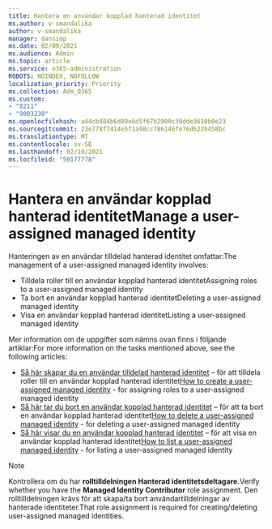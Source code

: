 ```yaml
---
title: Hantera en användar kopplad hanterad identitet
ms.author: v-smandalika
author: v-smandalika
manager: dansimp
ms.date: 02/09/2021
ms.audience: Admin
ms.topic: article
ms.service: o365-administration
ROBOTS: NOINDEX, NOFOLLOW
localization_priority: Priority
ms.collection: Adm_O365
ms.custom:
- "8211"
- "9003230"
ms.openlocfilehash: a44cb484b6d89e6d5f67b2900c38dde3610b0e23
ms.sourcegitcommit: 23e778f7414e5f1a98cc786146fe76d622b458bc
ms.translationtype: MT
ms.contentlocale: sv-SE
ms.lasthandoff: 02/10/2021
ms.locfileid: "50177778"
---
```

# <a name="manage-a-user-assigned-managed-identity"></a><span data-ttu-id="532ef-102">Hantera en användar kopplad hanterad identitet</span><span class="sxs-lookup"><span data-stu-id="532ef-102">Manage a user-assigned managed identity</span></span>

<span data-ttu-id="532ef-103">Hanteringen av en användar tilldelad hanterad identitet omfattar:</span><span class="sxs-lookup"><span data-stu-id="532ef-103">The management of a user-assigned managed identity involves:</span></span>

- <span data-ttu-id="532ef-104">Tilldela roller till en användar kopplad hanterad identitet</span><span class="sxs-lookup"><span data-stu-id="532ef-104">Assigning roles to a user-assigned managed identity</span></span>
- <span data-ttu-id="532ef-105">Ta bort en användar kopplad hanterad identitet</span><span class="sxs-lookup"><span data-stu-id="532ef-105">Deleting a user-assigned managed identity</span></span>
- <span data-ttu-id="532ef-106">Visa en användar kopplad hanterad identitet</span><span class="sxs-lookup"><span data-stu-id="532ef-106">Listing a user-assigned managed identity</span></span>

<span data-ttu-id="532ef-107">Mer information om de uppgifter som nämns ovan finns i följande artiklar:</span><span class="sxs-lookup"><span data-stu-id="532ef-107">For more information on the tasks mentioned above, see the following articles:</span></span>

- <span data-ttu-id="532ef-108">[Så här skapar du en användar tilldelad hanterad identitet](https://docs.microsoft.com/azure/active-directory/managed-identities-azure-resources/how-to-manage-ua-identity-portal) – för att tilldela roller till en användar kopplad hanterad identitet</span><span class="sxs-lookup"><span data-stu-id="532ef-108">[How to create a user-assigned managed identity](https://docs.microsoft.com/azure/active-directory/managed-identities-azure-resources/how-to-manage-ua-identity-portal) - for assigning roles to a user-assigned managed identity</span></span>
- <span data-ttu-id="532ef-109">[Så här tar du bort en användar kopplad hanterad identitet](https://docs.microsoft.com/azure/active-directory/managed-identities-azure-resources/how-to-manage-ua-identity-portal) – för att ta bort en användar kopplad hanterad identitet</span><span class="sxs-lookup"><span data-stu-id="532ef-109">[How to delete a user-assigned managed identity](https://docs.microsoft.com/azure/active-directory/managed-identities-azure-resources/how-to-manage-ua-identity-portal) - for deleting a user-assigned managed identity</span></span>
- <span data-ttu-id="532ef-110">[Så här visar du en användar kopplad hanterad identitet](https://docs.microsoft.com/azure/active-directory/managed-identities-azure-resources/how-to-manage-ua-identity-portal) – för att visa en användar kopplad hanterad identitet</span><span class="sxs-lookup"><span data-stu-id="532ef-110">[How to list a user-assigned managed identity](https://docs.microsoft.com/azure/active-directory/managed-identities-azure-resources/how-to-manage-ua-identity-portal) - for listing a user-assigned managed identity</span></span>

> [!NOTE]
> <span data-ttu-id="532ef-111">Kontrollera om du har **rolltilldelningen Hanterad identitetsdeltagare.**</span><span class="sxs-lookup"><span data-stu-id="532ef-111">Verify whether you have the **Managed Identity Contributor** role assignment.</span></span> <span data-ttu-id="532ef-112">Den rolltilldelningen krävs för att skapa/ta bort användartilldelningar av hanterade identiteter.</span><span class="sxs-lookup"><span data-stu-id="532ef-112">That role assignment is required for creating/deleting user-assigned managed identities.</span></span>
